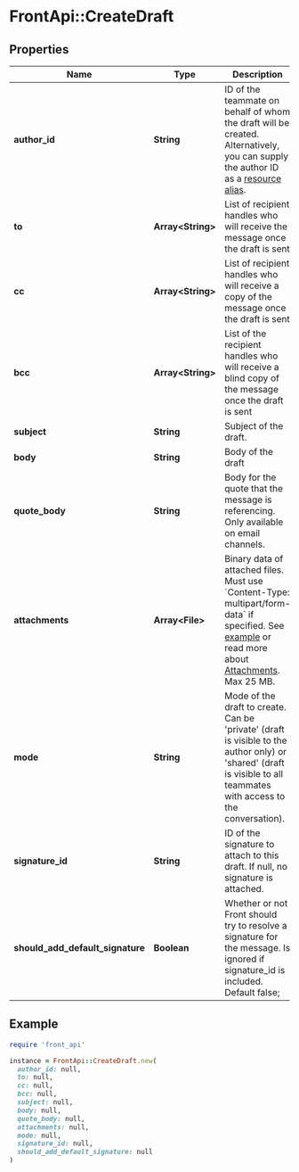 # FrontApi::CreateDraft

## Properties

| Name | Type | Description | Notes |
| ---- | ---- | ----------- | ----- |
| **author_id** | **String** | ID of the teammate on behalf of whom the draft will be created. Alternatively, you can supply the author ID as a [resource alias](https://dev.frontapp.com/docs/resource-aliases-1). |  |
| **to** | **Array&lt;String&gt;** | List of recipient handles who will receive the message once the draft is sent | [optional] |
| **cc** | **Array&lt;String&gt;** | List of recipient handles who will receive a copy of the message once the draft is sent | [optional] |
| **bcc** | **Array&lt;String&gt;** | List of the recipient handles who will receive a blind copy of the message once the draft is sent | [optional] |
| **subject** | **String** | Subject of the draft. | [optional] |
| **body** | **String** | Body of the draft |  |
| **quote_body** | **String** | Body for the quote that the message is referencing. Only available on email channels. | [optional] |
| **attachments** | **Array&lt;File&gt;** | Binary data of attached files. Must use &#x60;Content-Type: multipart/form-data&#x60; if specified. See [example](https://gist.github.com/hdornier/e04d04921032e98271f46ff8a539a4cb) or read more about [Attachments](https://dev.frontapp.com/docs/attachments-1). Max 25 MB. | [optional] |
| **mode** | **String** | Mode of the draft to create. Can be &#39;private&#39; (draft is visible to the author only) or &#39;shared&#39; (draft is visible to all teammates with access to the conversation). | [optional][default to &#39;private&#39;] |
| **signature_id** | **String** | ID of the signature to attach to this draft. If null, no signature is attached. | [optional] |
| **should_add_default_signature** | **Boolean** | Whether or not Front should try to resolve a signature for the message. Is ignored if signature_id is included. Default false; | [optional] |

## Example

```ruby
require 'front_api'

instance = FrontApi::CreateDraft.new(
  author_id: null,
  to: null,
  cc: null,
  bcc: null,
  subject: null,
  body: null,
  quote_body: null,
  attachments: null,
  mode: null,
  signature_id: null,
  should_add_default_signature: null
)
```

